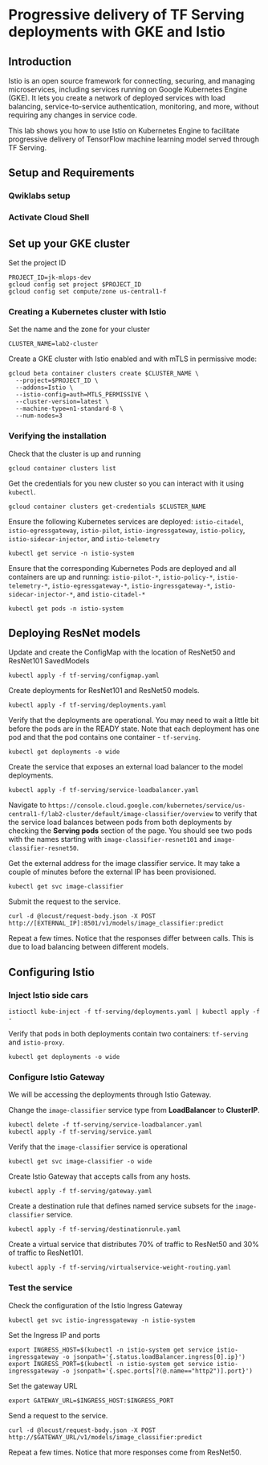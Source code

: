 # Progressive delivery of TF Serving deployments  with GKE and Istio

## Introduction

Istio is an open source framework for connecting, securing, and managing microservices, including services running on Google Kubernetes Engine (GKE). It lets you create a network of deployed services with load balancing, service-to-service authentication, monitoring, and more, without requiring any changes in service code.

This lab shows you how to use Istio on Kubernetes Engine to facilitate progressive delivery of TensorFlow machine learning model served through TF Serving.




## Setup and Requirements

### Qwiklabs setup

### Activate Cloud Shell

## Set up your GKE cluster


Set the project ID

```
PROJECT_ID=jk-mlops-dev
gcloud config set project $PROJECT_ID
gcloud config set compute/zone us-central1-f
```

### Creating a Kubernetes cluster with Istio

Set the name and the zone for your cluster

```
CLUSTER_NAME=lab2-cluster
```

Create a GKE cluster with Istio enabled and with mTLS in permissive mode:

```
gcloud beta container clusters create $CLUSTER_NAME \
  --project=$PROJECT_ID \
  --addons=Istio \
  --istio-config=auth=MTLS_PERMISSIVE \
  --cluster-version=latest \
  --machine-type=n1-standard-8 \
  --num-nodes=3 

```

### Verifying the installation

Check that the cluster is up and running

```
gcloud container clusters list
```

Get the credentials for you new cluster so you can interact with it using `kubectl`.

```
gcloud container clusters get-credentials $CLUSTER_NAME
```

Ensure the following Kubernetes services are deployed: `istio-citadel`, `istio-egressgateway`, `istio-pilot`, `istio-ingressgateway`, `istio-policy`, `istio-sidecar-injector`, and `istio-telemetry`

```
kubectl get service -n istio-system
```

Ensure that the corresponding Kubernetes Pods are deployed and all containers are up and running: `istio-pilot-*`, `istio-policy-*`, `istio-telemetry-*`, `istio-egressgateway-*`, `istio-ingressgateway-*`, `istio-sidecar-injector-*`, and `istio-citadel-*`

```
kubectl get pods -n istio-system
```

## Deploying ResNet models

Update and create the ConfigMap with the location of ResNet50 and ResNet101 SavedModels

```
kubectl apply -f tf-serving/configmap.yaml
```

Create deployments for ResNet101 and ResNet50 models.

```
kubectl apply -f tf-serving/deployments.yaml
```

Verify that the deployments are operational. You may need to wait a little bit before the pods are in the READY state. Note that each deployment has one pod and that the pod contains one container - `tf-serving`.

```
kubectl get deployments -o wide
```

Create the service that exposes an external load balancer to the model deployments.

```
kubectl apply -f tf-serving/service-loadbalancer.yaml
```

Navigate to `https://console.cloud.google.com/kubernetes/service/us-central1-f/lab2-cluster/default/image-classifier/overview` to verify that the service load balances between pods from both deployments by checking the **Serving pods** section of the page. You should see two pods with the names starting with `image-classifier-resnet101` and `image-classifier-resnet50`.


Get the external address for the image classifier service. It may take a couple of minutes before the external IP has been provisioned.

```
kubectl get svc image-classifier
```

Submit the request to the service.


```
curl -d @locust/request-body.json -X POST http://[EXTERNAL_IP]:8501/v1/models/image_classifier:predict
```


Repeat a few times. Notice that the responses differ between calls. This is due to load balancing between different models.

## Configuring Istio

### Inject Istio side cars 

```
istioctl kube-inject -f tf-serving/deployments.yaml | kubectl apply -f -
```

Verify that pods in both deployments contain two containers: `tf-serving` and `istio-proxy`.

```
kubectl get deployments -o wide
```


### Configure Istio Gateway

We will be accessing the deployments through Istio Gateway.

Change the `image-classifier` service type from **LoadBalancer** to **ClusterIP**.


```
kubectl delete -f tf-serving/service-loadbalancer.yaml
kubectl apply -f tf-serving/service.yaml
```

Verify that the `image-classifier` service is operational

```
kubectl get svc image-classifier -o wide
```

Create Istio Gateway that accepts calls from any hosts.

```
kubectl apply -f tf-serving/gateway.yaml
```

Create a destination rule that defines named service subsets for the `image-classifier` service.

```
kubectl apply -f tf-serving/destinationrule.yaml
```

Create a virtual service that distributes 70% of traffic to ResNet50 and 30% of traffic to ResNet101.


```
kubectl apply -f tf-serving/virtualservice-weight-routing.yaml
```

### Test the service

Check the configuration of the Istio Ingress Gateway

```
kubectl get svc istio-ingressgateway -n istio-system
```

Set the Ingress IP and ports

```
export INGRESS_HOST=$(kubectl -n istio-system get service istio-ingressgateway -o jsonpath='{.status.loadBalancer.ingress[0].ip}')
export INGRESS_PORT=$(kubectl -n istio-system get service istio-ingressgateway -o jsonpath='{.spec.ports[?(@.name=="http2")].port}')
```

Set the gateway URL
```
export GATEWAY_URL=$INGRESS_HOST:$INGRESS_PORT
```

Send a request to the service.

```
curl -d @locust/request-body.json -X POST http://$GATEWAY_URL/v1/models/image_classifier:predict
```

Repeat a few times. Notice that more responses come from ResNet50. 

